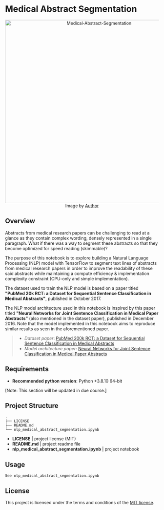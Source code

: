 # Medical Abstract Segmentation

<center>
    <img src="https://i.postimg.cc/BZmFrknh/Medical-Abstract-Segmentation.png" 
         alt ="Medical-Abstract-Segmentation" 
         style='width: 600px;'>
    <figcaption>
            Image by <a href='https://www.kaggle.com/matthewjansen'>Author</a>
    </figcaption>
</center>

## Overview
Abstracts from medical research papers can be challenging to read at a glance as they contain complex wording, densely represented in a single paragraph. What if there was a way to segment these abstracts so that they become optimized for speed reading (skimmable)?

The purpose of this notebook is to explore building a Natural Language Processing (NLP) model with TensorFlow to segment text lines of abstracts from medical research papers in order to improve the readability of these said abstracts while maintaining a compute efficiency & implementation complexity constraint (CPU-only and simple implementation).

The dataset used to train the NLP model is based on a paper titled **"PubMed 20k RCT: a Dataset for Sequential Sentence Classification in Medical Abstracts"**, published in October 2017. 

The NLP model architecture used in this notebook is inspired by this paper titled **"Neural Networks for Joint Sentence Classification in Medical Paper Abstracts"** (also mentioned in the dataset paper), published in December 2016. Note that the model implemented in this notebook aims to reproduce similar results as seen in the aforementioned paper.

> - *Dataset paper*: [PubMed 200k RCT: a Dataset for Sequential Sentence Classification in Medical Abstracts](https://arxiv.org/abs/1710.06071)
> - *Model architecture paper*: [Neural Networks for Joint Sentence Classification in Medical Paper Abstracts](https://arxiv.org/abs/1612.05251)


## Requirements

- **Recommended python version:** Python +3.8.10 64-bit

[Note: This section will be updated in due course.]

## Project Structure

```
.
├── LICENSE
├── README.md
└── nlp_medical_abstract_segmentation.ipynb
```

- **LICENSE** | project license (MIT)
- **README.md** | project readme file
- **nlp_medical_abstract_segmentation.ipynb** | project notebook


## Usage
`See nlp_medical_abstract_segmentation.ipynb`

## License
This project is licensed under the terms and conditions of the [MIT license](https://choosealicense.com/licenses/mit/).
